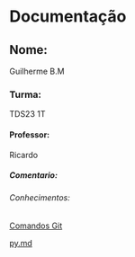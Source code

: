 # Documentação

## Nome: 
Guilherme B.M
### Turma: 
TDS23 1T
#### Professor: 
Ricardo
##### Comentario:

###### Conhecimentos:

[Comandos Git](ComandosGit.md)

[py.md](py.md)
